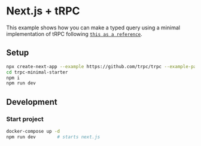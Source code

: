 # Next.js + tRPC

This example shows how you can make a typed query using a minimal implementation of tRPC following [`this as a reference`](https://trpc.io/docs/nextjs/introduction).

## Setup

```bash
npx create-next-app --example https://github.com/trpc/trpc --example-path examples/next-minimal-starter trpc-minimal-starter
cd trpc-minimal-starter
npm i
npm run dev
```

## Development

### Start project

```bash
docker-compose up -d
npm run dev        # starts next.js
```
